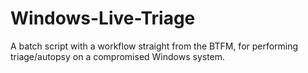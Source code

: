 # Windows-Live-Triage
A batch script with a workflow straight from the BTFM, for performing triage/autopsy on a compromised Windows system.
